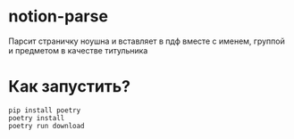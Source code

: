 # notion-parse
Парсит страничку ноушна и вставляет в пдф вместе с именем, группой и предметом в качестве титульника

# Как запустить?
```
pip install poetry
poetry install
poetry run download
```
